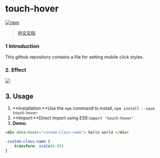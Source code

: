 # touch-hover
[![npm](https://img.shields.io/npm/v/touch-hover.svg)](https://www.npmjs.com/package/touch-hover)
> [中文文档](https://github.com/lixilin123/touch-hover/blob/master/README-zh.md)
### 1 Introduction
This github repository contains a file for setting mobile click styles.
### 2. Effect
![](https://user-images.githubusercontent.com/34760420/39755381-34376bbc-52f8-11e8-9efd-2333a6b29de1.gif)
## 3. Usage
1. **Installation:**Use the `npm` command to install, `npm install --save touch-hover`
2. **Import:**Direct import using ES6:`import 'touch-hover'`
3. **Demo:**
```html
<div data-hover="custom-class-name"> hello world </div>
```
```css
.custom-class-name {
	transform: scale(0.95)
}
```